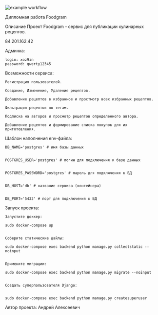 ![example workflow](https://github.com/DiSKa4/foodgram-project-react/actions/workflows/main.yml/badge.svg)

Дипломная работа Foodgram

Описание
Проект Foodgram - сервис для публикации кулинарных рецептов.

84.201.162.42


Админка:

    login: xoz9in
    password: qwerty12345

Возможности сервиса:

    Регистрация пользователей.

    Создание, Изменение, Удаление рецептов.

    Добавление рецептов в избранное и простмотр всех избранных рецептов.

    Фильтрация рецептов по тегам.

    Подписка на авторов и просмотр рецептов определенного автора.

    Добавление рецептов и формирование списка покупок для их приготовления.

Шаблон наполнения env-файла:

    DB_NAME='postgres' # имя базы данных


    POSTGRES_USER='postgres' # логин для подключения к базе данных


    POSTGRES_PASSWORD='postgres' # пароль для подключения к БД


    DB_HOST='db' # название сервиса (контейнера)


    DB_PORT='5432' # порт для подключения к БД


Запуск проекта:

    Запустите доккер:

    sudo docker-compose up


    Соберите статические файлы:

    sudo docker-compose exec backend python manage.py collectstatic --noinput


    Примените миграции:

    sudo docker-compose exec backend python manage.py migrate --noinput


    Создать суперпользователя Django:


    sudo docker-compose exec backend python manage.py createsuperuser


Автор проекта:
Андрей Алексеевич
